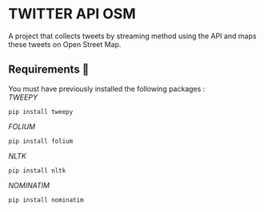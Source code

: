 # TWITTER API OSM  
A project that collects tweets by streaming method using the API and maps these tweets on Open Street Map.  

## Requirements 🔧  
You must have previously installed the following packages :  
*TWEEPY*
```
pip install tweepy 
```  
*FOLIUM*
```
pip install folium
```
*NLTK*
```
pip install nltk
```
*NOMINATIM*  
```
pip install nominatim
```

